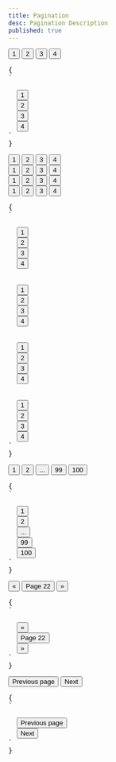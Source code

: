 ```yaml
---
title: Pagination
desc: Pagination Description
published: true
---
```


<script>
  import Component from "@components/Component.svelte"
</script>

<Component title="Pagination with an active button">
<div class="btn-group">
  <button class="btn">1</button>
  <button class="btn btn-active">2</button>
  <button class="btn">3</button>
  <button class="btn">4</button>
</div>
<pre slot="html">{
`<div class="btn-group">
  <button class="btn">1</button>
  <button class="btn btn-active">2</button>
  <button class="btn">3</button>
  <button class="btn">4</button>
</div>`
}</pre>
</Component>

<Component title="Sizes">
<div class="flex flex-col gap-2 items-center">
  <div class="btn-group">
    <button class="btn btn-xs">1</button>
    <button class="btn btn-xs btn-active">2</button>
    <button class="btn btn-xs">3</button>
    <button class="btn btn-xs">4</button>
  </div>
  <div class="btn-group">
    <button class="btn btn-sm">1</button>
    <button class="btn btn-sm btn-active">2</button>
    <button class="btn btn-sm">3</button>
    <button class="btn btn-sm">4</button>
  </div>
  <div class="btn-group">
    <button class="btn btn-md">1</button>
    <button class="btn btn-md btn-active">2</button>
    <button class="btn btn-md">3</button>
    <button class="btn btn-md">4</button>
  </div>
  <div class="btn-group">
    <button class="btn btn-lg">1</button>
    <button class="btn btn-lg btn-active">2</button>
    <button class="btn btn-lg">3</button>
    <button class="btn btn-lg">4</button>
  </div>
</div>
<pre slot="html">{
`<div class="btn-group">
  <button class="btn btn-xs">1</button>
  <button class="btn btn-xs btn-active">2</button>
  <button class="btn btn-xs">3</button>
  <button class="btn btn-xs">4</button>
</div>
<div class="btn-group">
  <button class="btn btn-sm">1</button>
  <button class="btn btn-sm btn-active">2</button>
  <button class="btn btn-sm">3</button>
  <button class="btn btn-sm">4</button>
</div>
<div class="btn-group">
  <button class="btn btn-md">1</button>
  <button class="btn btn-md btn-active">2</button>
  <button class="btn btn-md">3</button>
  <button class="btn btn-md">4</button>
</div>
<div class="btn-group">
  <button class="btn btn-lg">1</button>
  <button class="btn btn-lg btn-active">2</button>
  <button class="btn btn-lg">3</button>
  <button class="btn btn-lg">4</button>
</div>`
}</pre>
</Component>

<Component title="With a disabled button">
<div class="btn-group">
  <button class="btn">1</button>
  <button class="btn">2</button>
  <button class="btn btn-disabled">...</button>
  <button class="btn">99</button>
  <button class="btn">100</button>
</div>
<pre slot="html">{
`<div class="btn-group">
  <button class="btn">1</button>
  <button class="btn">2</button>
  <button class="btn btn-disabled">...</button>
  <button class="btn">99</button>
  <button class="btn">100</button>
</div>`
}</pre>
</Component>

<Component title="Extra small buttons">
<div class="btn-group">
  <button class="btn">«</button>
  <button class="btn">Page 22</button>
  <button class="btn">»</button>
</div>
<pre slot="html">{
`<div class="btn-group">
  <button class="btn">«</button>
  <button class="btn">Page 22</button>
  <button class="btn">»</button>
</div>`
}</pre>
</Component>

<Component title="Nex/Prev outline buttons with equal width">
<div class="btn-group grid grid-cols-2">
  <button class="btn btn-outline">Previous page</button>
  <button class="btn btn-outline">Next</button>
</div>
<pre slot="html">{
`<div class="btn-group grid grid-cols-2">
  <button class="btn btn-outline">Previous page</button>
  <button class="btn btn-outline">Next</button>
</div>`
}</pre>
</Component>
